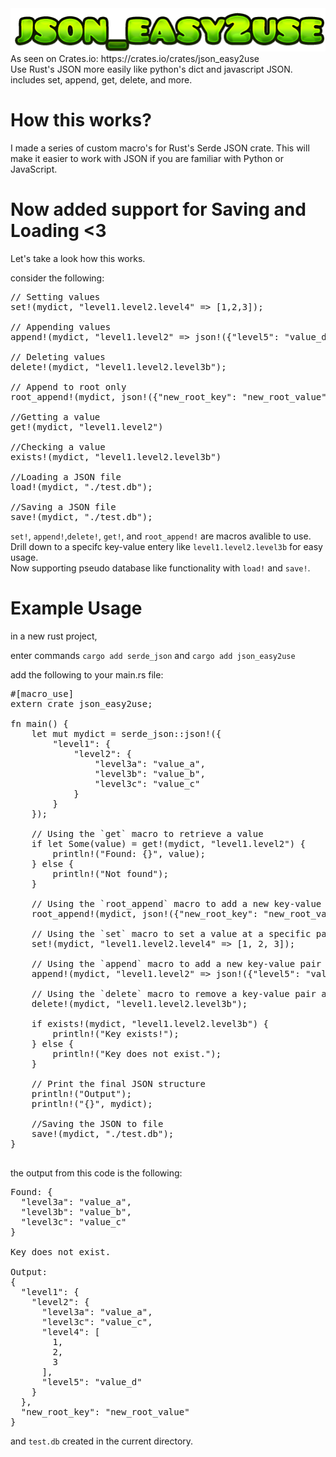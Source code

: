 <img src="https://raw.githubusercontent.com/RetributionByRevenue/json_easy2use/main/logo.png">
As seen on Crates.io: https://crates.io/crates/json_easy2use <br>
Use Rust's JSON more easily like python's dict and javascript JSON. includes set, append, get, delete, and more.

# How this works?
I made a series of custom macro's for Rust's Serde JSON crate. This will make it easier to work with JSON if you are familiar with Python or JavaScript. 

# Now added support for Saving and Loading <3

Let's take a look how this works. 

consider the following:
<pre>
// Setting values
set!(mydict, "level1.level2.level4" => [1,2,3]);

// Appending values
append!(mydict, "level1.level2" => json!({"level5": "value_d"}));

// Deleting values
delete!(mydict, "level1.level2.level3b");

// Append to root only
root_append!(mydict, json!({"new_root_key": "new_root_value"}));

//Getting a value
get!(mydict, "level1.level2")

//Checking a value
exists!(mydict, "level1.level2.level3b")
    
//Loading a JSON file
load!(mydict, "./test.db");

//Saving a JSON file
save!(mydict, "./test.db");
</pre>

`set!`, `append!`,`delete!`, `get!`, and `root_append!` are macros avalible to use. <br>
Drill down to a specifc key-value entery like `level1.level2.level3b` for easy usage. <br>
Now supporting pseudo database like functionality with `load!` and `save!`. 


# Example Usage
in a new rust project,

enter commands `cargo add serde_json` and `cargo add json_easy2use`

add the following to your main.rs file:
<pre>
#[macro_use]
extern crate json_easy2use;

fn main() {
    let mut mydict = serde_json::json!({
        "level1": {
            "level2": {
                "level3a": "value_a",
                "level3b": "value_b",
                "level3c": "value_c"
            }
        }
    });

    // Using the `get` macro to retrieve a value
    if let Some(value) = get!(mydict, "level1.level2") {
        println!("Found: {}", value);
    } else {
        println!("Not found");
    }

    // Using the `root_append` macro to add a new key-value pair at the root level
    root_append!(mydict, json!({"new_root_key": "new_root_value"}));

    // Using the `set` macro to set a value at a specific path
    set!(mydict, "level1.level2.level4" => [1, 2, 3]);

    // Using the `append` macro to add a new key-value pair at a specific path
    append!(mydict, "level1.level2" => json!({"level5": "value_d"}));

    // Using the `delete` macro to remove a key-value pair at a specific path
    delete!(mydict, "level1.level2.level3b");

    if exists!(mydict, "level1.level2.level3b") {
        println!("Key exists!");
    } else {
        println!("Key does not exist.");
    }

    // Print the final JSON structure
    println!("Output");
    println!("{}", mydict);

    //Saving the JSON to file
    save!(mydict, "./test.db");
}

</pre>
the output from this code is the following:
<pre>
Found: {
  "level3a": "value_a",
  "level3b": "value_b",
  "level3c": "value_c"
}

Key does not exist.
    
Output:
{
  "level1": {
    "level2": {
      "level3a": "value_a",
      "level3c": "value_c",
      "level4": [
        1,
        2,
        3
      ],
      "level5": "value_d"
    }
  },
  "new_root_key": "new_root_value"
}
</pre>

and `test.db` created in the current directory.
